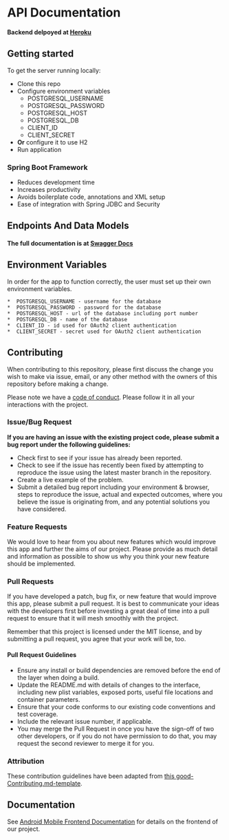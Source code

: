 # API Documentation

#### Backend delpoyed at [Heroku](labs-sauti.herokuapp.com) <br>

## Getting started

To get the server running locally:

- Clone this repo
- Configure environment variables
  - POSTGRESQL_USERNAME
  - POSTGRESQL_PASSWORD
  - POSTGRESQL_HOST
  - POSTGRESQL_DB
  - CLIENT_ID
  - CLIENT_SECRET
- **Or** configure it to use H2
- Run application

### Spring Boot Framework

- Reduces development time
- Increases productivity
- Avoids boilerplate code, annotations and XML setup
- Ease of integration with Spring JDBC and Security

## Endpoints And Data Models

#### The full documentation is at [Swagger Docs](labs-sauti.herokuapp.com/swagger-ui.html#/) <br>

## Environment Variables

In order for the app to function correctly, the user must set up their own environment variables.

    *  POSTGRESQL_USERNAME - username for the database
    *  POSTGRESQL_PASSWORD - password for the database
    *  POSTGRESQL_HOST - url of the database including port number
    *  POSTGRESQL_DB - name of the database
    *  CLIENT_ID - id used for OAuth2 client authentication
    *  CLIENT_SECRET - secret used for OAuth2 client authentication

## Contributing

When contributing to this repository, please first discuss the change you wish to make via issue, email, or any other method with the owners of this repository before making a change.

Please note we have a [code of conduct](./code_of_conduct.md). Please follow it in all your interactions with the project.

### Issue/Bug Request

 **If you are having an issue with the existing project code, please submit a bug report under the following guidelines:**
 - Check first to see if your issue has already been reported.
 - Check to see if the issue has recently been fixed by attempting to reproduce the issue using the latest master branch in the repository.
 - Create a live example of the problem.
 - Submit a detailed bug report including your environment & browser, steps to reproduce the issue, actual and expected outcomes,  where you believe the issue is originating from, and any potential solutions you have considered.

### Feature Requests

We would love to hear from you about new features which would improve this app and further the aims of our project. Please provide as much detail and information as possible to show us why you think your new feature should be implemented.

### Pull Requests

If you have developed a patch, bug fix, or new feature that would improve this app, please submit a pull request. It is best to communicate your ideas with the developers first before investing a great deal of time into a pull request to ensure that it will mesh smoothly with the project.

Remember that this project is licensed under the MIT license, and by submitting a pull request, you agree that your work will be, too.

#### Pull Request Guidelines

- Ensure any install or build dependencies are removed before the end of the layer when doing a build.
- Update the README.md with details of changes to the interface, including new plist variables, exposed ports, useful file locations and container parameters.
- Ensure that your code conforms to our existing code conventions and test coverage.
- Include the relevant issue number, if applicable.
- You may merge the Pull Request in once you have the sign-off of two other developers, or if you do not have permission to do that, you may request the second reviewer to merge it for you.

### Attribution

These contribution guidelines have been adapted from [this good-Contributing.md-template](https://gist.github.com/PurpleBooth/b24679402957c63ec426).

## Documentation

See [Android Mobile Frontend Documentation](https://github.com/labs14-sauti-android/sauti-android/blob/master/README.md) for details on the frontend of our project.
